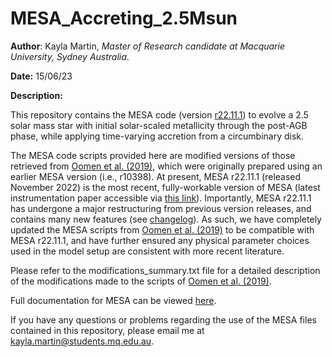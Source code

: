 # MESA_Accreting_2.5Msun

**Author**: Kayla Martin, *Master of Research candidate at Macquarie University, Sydney Australia*.

**Date:** 15/06/23

**Description:** 

This repository contains the MESA code (version [r22.11.1](https://docs.mesastar.org/en/release-r22.11.1/using_mesa/output.html)) to evolve a 2.5 solar mass star with initial solar-scaled metallicity through the post-AGB phase, while applying time-varying accretion from a circumbinary disk.

The MESA code scripts provided here are modified versions of those retrieved from [Oomen et al. (2019)](https://www.aanda.org/articles/aa/abs/2019/09/aa35853-19/aa35853-19.html), which were originally prepared using an earlier MESA version (i.e., r10398). At present, MESA r22.11.1 (released November 2022) is the most recent, fully-workable version of MESA (latest instrumentation paper accessible via [this link](https://ui.adsabs.harvard.edu/abs/2022arXiv220803651J)). Importantly, MESA r22.11.1 has undergone a major restructuring from previous version releases, and contains many new features (see [changelog](https://docs.mesastar.org/en/release-r22.11.1/changelog.html)). As such, we have completely updated the MESA scripts from [Oomen et al. (2019)](https://www.aanda.org/articles/aa/abs/2019/09/aa35853-19/aa35853-19.html) to be compatible with MESA r22.11.1, and have further ensured any physical parameter choices used in the model setup are consistent with more recent literature. 

Please refer to the modifications_summary.txt file for a detailed description of the modifications made to the scripts of [Oomen et al. (2019)](https://www.aanda.org/articles/aa/abs/2019/09/aa35853-19/aa35853-19.html).

Full documentation for MESA can be viewed [here](https://docs.mesastar.org/). 

If you have any questions or problems regarding the use of the MESA files contained in this repository, please email me at kayla.martin@students.mq.edu.au.

